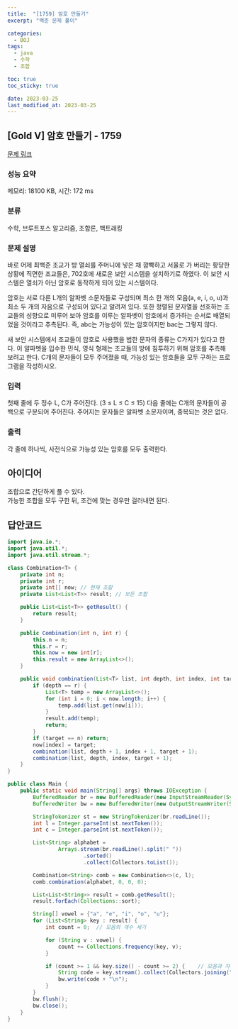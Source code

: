 ```yaml
---
title:  "[1759] 암호 만들기"
excerpt: "백준 문제 풀이"

categories:
  - BOJ
tags:
  - java
  - 수학
  - 조합

toc: true
toc_sticky: true

date: 2023-03-25
last_modified_at: 2023-03-25
---
```

## [Gold V] 암호 만들기 - 1759 

[문제 링크](https://www.acmicpc.net/problem/1759) 

### 성능 요약

메모리: 18100 KB, 시간: 172 ms

### 분류

수학, 브루트포스 알고리즘, 조합론, 백트래킹

### 문제 설명

<p>바로 어제 최백준 조교가 방 열쇠를 주머니에 넣은 채 깜빡하고 서울로 가 버리는 황당한 상황에 직면한 조교들은, 702호에 새로운 보안 시스템을 설치하기로 하였다. 이 보안 시스템은 열쇠가 아닌 암호로 동작하게 되어 있는 시스템이다.</p>

<p>암호는 서로 다른 L개의 알파벳 소문자들로 구성되며 최소 한 개의 모음(a, e, i, o, u)과 최소 두 개의 자음으로 구성되어 있다고 알려져 있다. 또한 정렬된 문자열을 선호하는 조교들의 성향으로 미루어 보아 암호를 이루는 알파벳이 암호에서 증가하는 순서로 배열되었을 것이라고 추측된다. 즉, abc는 가능성이 있는 암호이지만 bac는 그렇지 않다.</p>

<p>새 보안 시스템에서 조교들이 암호로 사용했을 법한 문자의 종류는 C가지가 있다고 한다. 이 알파벳을 입수한 민식, 영식 형제는 조교들의 방에 침투하기 위해 암호를 추측해 보려고 한다. C개의 문자들이 모두 주어졌을 때, 가능성 있는 암호들을 모두 구하는 프로그램을 작성하시오.</p>

### 입력 

 <p>첫째 줄에 두 정수 L, C가 주어진다. (3 ≤ L ≤ C ≤ 15) 다음 줄에는 C개의 문자들이 공백으로 구분되어 주어진다. 주어지는 문자들은 알파벳 소문자이며, 중복되는 것은 없다.</p>

### 출력 

 <p>각 줄에 하나씩, 사전식으로 가능성 있는 암호를 모두 출력한다.</p>


## 아이디어
조합으로 간단하게 풀 수 있다.  
가능한 조합을 모두 구한 뒤, 조건에 맞는 경우만 걸러내면 된다.  


## 답안코드
```java
import java.io.*;
import java.util.*;
import java.util.stream.*;

class Combination<T> {
    private int n;
    private int r;
    private int[] now; // 현재 조합
    private List<List<T>> result; // 모든 조합

    public List<List<T>> getResult() {
        return result;
    }

    public Combination(int n, int r) {
        this.n = n;
        this.r = r;
        this.now = new int[r];
        this.result = new ArrayList<>();
    }

    public void combination(List<T> list, int depth, int index, int target) {
        if (depth == r) {
            List<T> temp = new ArrayList<>();
            for (int i = 0; i < now.length; i++) {
                temp.add(list.get(now[i]));
            }
            result.add(temp);
            return;
        }
        if (target == n) return;
        now[index] = target;
        combination(list, depth + 1, index + 1, target + 1);
        combination(list, depth, index, target + 1);
    }
}

public class Main {
    public static void main(String[] args) throws IOException {
        BufferedReader br = new BufferedReader(new InputStreamReader(System.in));
        BufferedWriter bw = new BufferedWriter(new OutputStreamWriter(System.out));

        StringTokenizer st = new StringTokenizer(br.readLine());
        int l = Integer.parseInt(st.nextToken());
        int c = Integer.parseInt(st.nextToken());

        List<String> alphabet =
                Arrays.stream(br.readLine().split(" "))
                        .sorted()
                        .collect(Collectors.toList());

        Combination<String> comb = new Combination<>(c, l);
        comb.combination(alphabet, 0, 0, 0);

        List<List<String>> result = comb.getResult();
        result.forEach(Collections::sort);

        String[] vowel = {"a", "e", "i", "o", "u"};
        for (List<String> key : result) {
            int count = 0;  // 모음의 개수 세기

            for (String v : vowel) {
                count += Collections.frequency(key, v);
            }

            if (count >= 1 && key.size() - count >= 2) {    // 모음과 자음의 갯수가 조건을 만족하는 경우에만
                String code = key.stream().collect(Collectors.joining(""));
                bw.write(code + "\n");
            }
        }
        bw.flush();
        bw.close();
    }
}
```